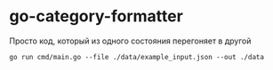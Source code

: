 # go-category-formatter
Просто код, который из одного состояния перегоняет в другой

```
go run cmd/main.go --file ./data/example_input.json --out ./data
```